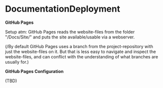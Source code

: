 # DocumentationDeployment

**GitHub Pages**

Setup atm: GitHub Pages reads the website-files from the folder "/Docs/Site/" and puts the site available/usable via a webserver. 

(/By default GitHub Pages uses a branch from the project-repository with just the website-files on it. But that is less easy to navigate and inspect the website-files, and can conflict with the understanding of what branches are usually for.)

**GitHub Pages Configuration**

(TBD)